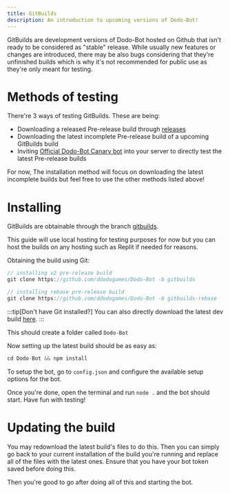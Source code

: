 ```yaml
---
title: GitBuilds
description: An introduction to upcoming versions of Dodo-Bot!
---
```

GitBuilds are development versions of Dodo-Bot hosted on Github that isn't ready to be considered as "stable" release. While usually new features or changes are introduced, there may be also bugs considering that they're unfinished builds which is why it's not recommended for public use as they're only meant for testing.

# Methods of testing
There're 3 ways of testing GitBuilds. These are being:
* Downloading a released Pre-release build through [releases](https://github.com/ddodogames/Dodo-Bot/releases)
* Downloading the latest incomplete Pre-release build of a upcoming GitBuilds build
* Inviting [Official Dodo-Bot Canary bot](https://discord.com/api/oauth2/authorize?client_id=970481494797738016&scope=bot+applications.commands&permissions=36032) into your server to directly test the latest Pre-release builds


For now, The installation method will focus on downloading the latest incomplete builds but feel free to use the other methods listed above!

# Installing
GitBuilds are obtainable through the branch [gitbuilds](https://github.com/ddodogames/Dodo-Bot/tree/gitbuilds).

This guide will use local hosting for testing purposes for now but you can host the builds on any hosting such as Replit if needed for reasons.

Obtaining the build using Git:
```js
// installing v2 pre-release build
git clone https://github.com/ddodogames/Dodo-Bot -b gitbuilds

// installing rebase pre-release build
git clone https://github.com/ddodogames/Dodo-Bot -b gitbuilds-rebase
```
:::tip[Don't have Git installed?]
You can also directly download the latest dev build [here](https://github.com/ddodogames/Dodo-Bot/archive/refs/heads/gitbuilds.zip).
:::

This should create a folder called `Dodo-Bot`

Now setting up the latest build should be as easy as:
```js
cd Dodo-Bot && npm install
```

To setup the bot, go to `config.json` and configure the available setup options for the bot.

Once you're done, open the terminal and run `node .` and the bot should start. Have fun with testing!


# Updating the build

You may redownload the latest build's files to do this. Then you can simply go back to your current installation of the build you're running and replace all of the files with the latest ones. Ensure that you have your bot token saved before doing this.

Then you're good to go after doing all of this and starting the bot.
